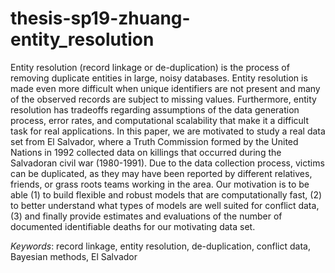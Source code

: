 # thesis-sp19-zhuang-entity_resolution

Entity resolution (record linkage or de-duplication) is the process of removing duplicate entities in large, noisy databases. Entity resolution is made even more difficult when unique identifiers are not present and many of the observed records are subject to missing values. Furthermore, entity resolution has tradeoffs regarding assumptions of the data generation process, error rates, and computational scalability that make it a difficult task for real applications. In this paper, we are motivated to study a real data set from El Salvador, where a Truth Commission formed by the United Nations in 1992 collected data on killings that occurred during the Salvadoran civil war (1980-1991). Due to the data collection process, victims can be duplicated, as they may have been reported by different relatives, friends, or grass roots teams working in the area. Our motivation is to be able (1) to build flexible and robust models that are computationally fast, (2) to better understand what types of models are well suited for conflict data, (3) and finally provide estimates and evaluations of the number of documented identifiable deaths for our motivating data set.

*Keywords*: record linkage, entity resolution, de-duplication, conflict data, Bayesian methods, El Salvador
